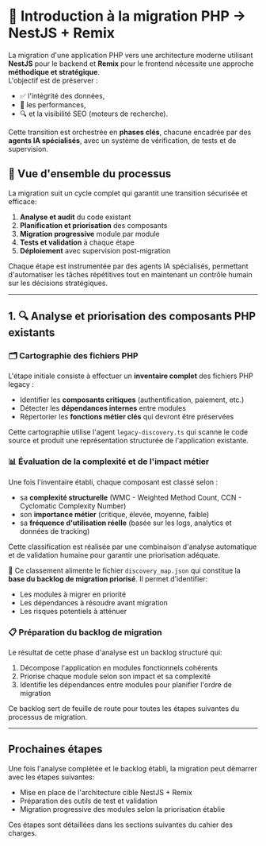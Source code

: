 # 🧭 Introduction à la migration PHP → NestJS + Remix

La migration d'une application PHP vers une architecture moderne utilisant **NestJS** pour le backend et **Remix** pour le frontend nécessite une approche **méthodique et stratégique**.  
L'objectif est de préserver :

- ✅ l'intégrité des données,
- 🚀 les performances,
- 🔍 et la visibilité SEO (moteurs de recherche).

Cette transition est orchestrée en **phases clés**, chacune encadrée par des **agents IA spécialisés**, avec un système de vérification, de tests et de supervision.

## 📝 Vue d'ensemble du processus

La migration suit un cycle complet qui garantit une transition sécurisée et efficace:

1. **Analyse et audit** du code existant
2. **Planification et priorisation** des composants
3. **Migration progressive** module par module
4. **Tests et validation** à chaque étape
5. **Déploiement** avec supervision post-migration

Chaque étape est instrumentée par des agents IA spécialisés, permettant d'automatiser les tâches répétitives tout en maintenant un contrôle humain sur les décisions stratégiques.

---

## 1. 🔍 Analyse et priorisation des composants PHP existants

### 🗂️ Cartographie des fichiers PHP

L'étape initiale consiste à effectuer un **inventaire complet** des fichiers PHP legacy :
- Identifier les **composants critiques** (authentification, paiement, etc.)
- Détecter les **dépendances internes** entre modules
- Répertorier les **fonctions métier clés** qui devront être préservées

Cette cartographie utilise l'agent `legacy-discovery.ts` qui scanne le code source et produit une représentation structurée de l'application existante.

### 📊 Évaluation de la complexité et de l'impact métier

Une fois l'inventaire établi, chaque composant est classé selon :
- sa **complexité structurelle** (WMC - Weighted Method Count, CCN - Cyclomatic Complexity Number)
- son **importance métier** (critique, élevée, moyenne, faible)
- sa **fréquence d'utilisation réelle** (basée sur les logs, analytics et données de tracking)

Cette classification est réalisée par une combinaison d'analyse automatique et de validation humaine pour garantir une priorisation adéquate.

📌 Ce classement alimente le fichier `discovery_map.json` qui constitue la **base du backlog de migration priorisé**. Il permet d'identifier:
- Les modules à migrer en priorité
- Les dépendances à résoudre avant migration
- Les risques potentiels à atténuer

### 📋 Préparation du backlog de migration

Le résultat de cette phase d'analyse est un backlog structuré qui:
1. Décompose l'application en modules fonctionnels cohérents
2. Priorise chaque module selon son impact et sa complexité
3. Identifie les dépendances entre modules pour planifier l'ordre de migration

Ce backlog sert de feuille de route pour toutes les étapes suivantes du processus de migration.

---

## Prochaines étapes

Une fois l'analyse complétée et le backlog établi, la migration peut démarrer avec les étapes suivantes:
- Mise en place de l'architecture cible NestJS + Remix
- Préparation des outils de test et validation
- Migration progressive des modules selon la priorisation établie

Ces étapes sont détaillées dans les sections suivantes du cahier des charges.
